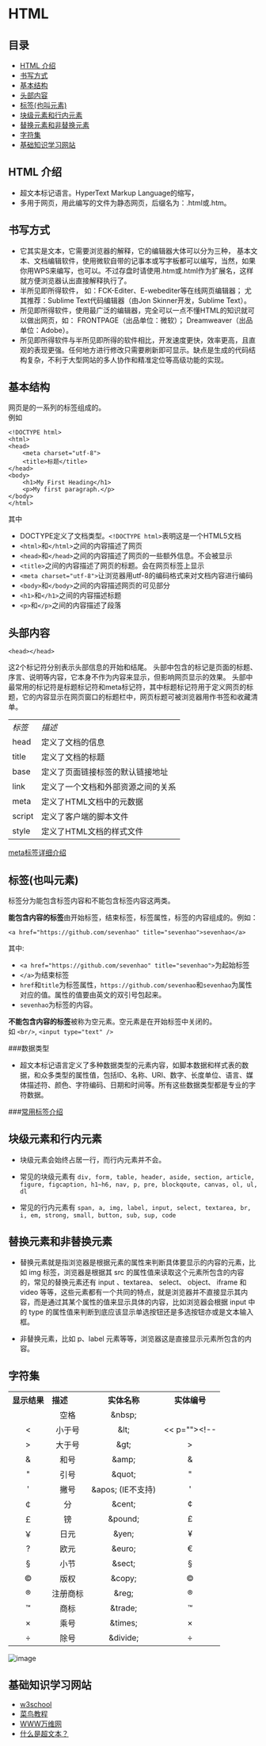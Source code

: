 # HTML

## 目录
* [HTML 介绍](#what)
* [书写方式](#write)
* [基本结构](#struct)
* [头部内容](#head)
* [标签(也叫元素)](#tag)
* [块级元素和行内元素](#block-and-inline)
* [替换元素和非替换元素](#replaced-elements-and-not)
* [字符集](#word)
* [基础知识学习网站](#reading)

## <a name="what">HTML 介绍</a>
* 超文本标记语言。HyperText Markup Language的缩写，
* 多用于网页，用此编写的文件为静态网页，后缀名为：.html或.htm。

## <a name="write">书写方式</a>
* 它其实是文本，它需要浏览器的解释，它的编辑器大体可以分为三种，
  基本文本、文档编辑软件，使用微软自带的记事本或写字板都可以编写，当然，如果你用WPS来编写，也可以。不过存盘时请使用.htm或.html作为扩展名，这样就方便浏览器认出直接解释执行了。
* 半所见即所得软件，
  如：FCK-Editer、E-webediter等在线网页编辑器；
  尤其推荐：Sublime Text代码编辑器（由Jon Skinner开发，Sublime Text）。
* 所见即所得软件，使用最广泛的编辑器，完全可以一点不懂HTML的知识就可以做出网页，如：
  FRONTPAGE（出品单位：微软）；
  Dreamweaver（出品单位：Adobe）。
* 所见即所得软件与半所见即所得的软件相比，开发速度更快，效率更高，且直观的表现更强。任何地方进行修改只需要刷新即可显示。缺点是生成的代码结构复杂，不利于大型网站的多人协作和精准定位等高级功能的实现。


## <a name="struct">基本结构</a>
网页是的一系列的标签组成的。    
例如
```
<!DOCTYPE html>
<html>
<head>
    <meta charset="utf-8">
    <title>标题</title>
</head>
<body>
	<h1>My First Heading</h1>
	<p>My first paragraph.</p>
</body>
</html>
```
其中
* DOCTYPE定义了文档类型。`<!DOCTYPE html>`表明这是一个HTML5文档
* `<html>`和`</html>`之间的内容描述了网页
* `<head>`和`</head>`之间的内容描述了网页的一些额外信息。不会被显示
* `<title>`之间的内容描述了网页的标题。会在网页标签上显示
* `<meta charset="utf-8">`让浏览器用utf-8的编码格式来对文档内容进行编码
* `<body>`和`</body>`之间的内容描述网页的可见部分
* `<h1>`和`</h1>`之间的内容描述标题
* `<p>`和`</p>`之间的内容描述了段落

## <a name="head">头部内容</a> 
```
<head></head>
```
这2个标记符分别表示头部信息的开始和结尾。
头部中包含的标记是页面的标题、序言、说明等内容，它本身不作为内容来显示，但影响网页显示的效果。
头部中最常用的标记符是标题标记符和meta标记符，其中标题标记符用于定义网页的标题，它的内容显示在网页窗口的标题栏中，网页标题可被浏览器用作书签和收藏清单。

<table>
<tbody>
<tr><td><em>标签</em></td><td><em>描述</em></td></tr>
<tr><td>head</td><td>定义了文档的信息</td></tr>
<tr><td>title</td><td>定义了文档的标题</td></tr>
<tr><td>base</td><td>定义了页面链接标签的默认链接地址</td></tr>
<tr><td>link</td><td>定义了一个文档和外部资源之间的关系</td></tr>
<tr><td>meta</td><td>定义了HTML文档中的元数据</td></tr>
<tr><td>script</td><td>定义了客户端的脚本文件</td></tr>
<tr><td>style</td><td>定义了HTML文档的样式文件</td></tr>
</tbody>
</table>

[meta标签详细介绍](https://github.com/sevenhao/front-end-note/blob/master/base/HTML/meta..md)

## <a name="tag">标签(也叫元素)</a>
标签分为能包含标签内容和不能包含标签内容这两类。    

**能包含内容的标签**由开始标签，结束标签，标签属性，标签的内容组成的。例如：
```
<a href="https://github.com/sevenhao" title="sevenhao">sevenhao</a>
```
其中:    
* `<a href="https://github.com/sevenhao" title="sevenhao">`为起始标签
* `</a>`为结束标签
* `href`和`title`为标签属性，`https://github.com/sevenhao`和`sevenhao`为属性对应的值。属性的值要由英文的双引号包起来。
* `sevenhao`为标签的内容。

**不能包含内容的标签**被称为空元素。空元素是在开始标签中关闭的。    
如 `<br/>`, `<input type="text" />`

###数据类型
* 超文本标记语言定义了多种数据类型的元素内容，如脚本数据和样式表的数据，和众多类型的属性值，包括ID、名称、URI、数字、长度单位、语言、媒体描述符、颜色、字符编码、日期和时间等。所有这些数据类型都是专业的字符数据。

###[常用标签介绍](https://github.com/sevenhao/front-end-note/blob/master/base/HTML/tags.md)


## <a name="block-and-inline">块级元素和行内元素</a>
* 块级元素会始终占居一行，而行内元素并不会。  

* 常见的块级元素有 `div, form, table, header, aside, section, article, figure, figcaption, h1~h6, nav, p, pre, blockqoute, canvas, ol, ul, dl`    

* 常见的行内元素有 `span, a, img, label, input, select, textarea, br, i, em, strong, small, button, sub, sup, code`


## <a name="replaced-elements-and-not">替换元素和非替换元素</a>
* 替换元素就是指浏览器是根据元素的属性来判断具体要显示的内容的元素，比如 img 标签，浏览器是根据其 src 的属性值来读取这个元素所包含的内容的，常见的替换元素还有 input 、textarea、 select、 object、 iframe 和 video 等等，这些元素都有一个共同的特点，就是浏览器并不直接显示其内容，而是通过其某个属性的值来显示具体的内容，比如浏览器会根据 input 中的 type 的属性值来判断到底应该显示单选按钮还是多选按钮亦或是文本输入框。

* 非替换元素，比如 p、label 元素等等，浏览器这是直接显示元素所包含的内容。

## <a name="word">字符集</a>
<table log-set-param="table_view" width="99%" class="table-view log-set-param"><tbody><tr><th height="0" align="left"><div class="para">显示结果</div>
</th><th height="0" align="left" valign="top"><div class="para">描述</div>
</th><th><div class="para">实体名称</div>
</th><th><div class="para">实体编号</div>
</th></tr><tr><td align="center" valign="center">　</td><td align="center" valign="center"><div class="para">空格</div>
</td><td align="center" valign="center"><div class="para">&amp;nbsp;</div>
</td><td align="center" valign="center">　</td></tr><tr><td align="center" valign="center"><div class="para">&lt;</div>
</td><td align="center" valign="center"><div class="para">小于号</div>
</td><td align="center" valign="center"><div class="para">&amp;lt;</div>
</td><td align="center" valign="center"><div class="para">&lt;&lt; p=""&gt;&lt;!--</div>
</td></tr><tr><td align="center" valign="center"><div class="para">&gt;</div>
</td><td align="center" valign="center"><div class="para">大于号</div>
</td><td align="center" valign="center"><div class="para">&amp;gt;</div>
</td><td align="center" valign="center"><div class="para">&gt;</div>
</td></tr><tr><td align="center" valign="center"><div class="para">&amp;</div>
</td><td align="center" valign="center"><div class="para">和号</div>
</td><td align="center" valign="center"><div class="para">&amp;amp;</div>
</td><td align="center" valign="center"><div class="para">&amp;</div>
</td></tr><tr><td align="center" valign="center"><div class="para">"</div>
</td><td align="center" valign="center"><div class="para">引号</div>
</td><td align="center" valign="center"><div class="para">&amp;quot;</div>
</td><td align="center" valign="center"><div class="para">"</div>
</td></tr><tr><td align="center" valign="center"><div class="para">'</div>
</td><td align="center" valign="center"><div class="para">撇号</div>
</td><td align="center" valign="center"><div class="para">&amp;apos; (IE不支持)</div>
</td><td align="center" valign="center"><div class="para">'</div>
</td></tr><tr><td align="center" valign="center"><div class="para">￠</div>
</td><td align="center" valign="center"><div class="para">分</div>
</td><td align="center" valign="center"><div class="para">&amp;cent;</div>
</td><td align="center" valign="center"><div class="para">¢</div>
</td></tr><tr><td align="center" valign="center"><div class="para">￡</div>
</td><td align="center" valign="center"><div class="para">镑</div>
</td><td align="center" valign="center"><div class="para">&amp;pound;</div>
</td><td align="center" valign="center"><div class="para">£</div>
</td></tr><tr><td align="center" valign="center"><div class="para">￥</div>
</td><td align="center" valign="center"><div class="para">日元</div>
</td><td align="center" valign="center"><div class="para">&amp;yen;</div>
</td><td align="center" valign="center"><div class="para">¥</div>
</td></tr><tr><td align="center" valign="center"><div class="para">?</div>
</td><td align="center" valign="center"><div class="para">欧元</div>
</td><td align="center" valign="center"><div class="para">&amp;euro;</div>
</td><td align="center" valign="center"><div class="para">€</div>
</td></tr><tr><td align="center" valign="center"><div class="para">§</div>
</td><td align="center" valign="center"><div class="para">小节</div>
</td><td align="center" valign="center"><div class="para">&amp;sect;</div>
</td><td align="center" valign="center"><div class="para">§</div>
</td></tr><tr><td align="center" valign="center"><div class="para">©</div>
</td><td align="center" valign="center"><div class="para">版权</div>
</td><td align="center" valign="center">&amp;copy;</td><td align="center" valign="center"><div class="para">©</div>
</td></tr><tr><td align="center" valign="center"><div class="para">®</div>
</td><td align="center" valign="center"><div class="para">注册商标</div>
</td><td align="center" valign="center"><div class="para">&amp;reg;</div>
</td><td align="center" valign="center"><div class="para">®</div>
</td></tr><tr><td align="center" valign="center">™</td><td align="center" valign="center"><div class="para">商标</div>
</td><td align="center" valign="center"><div class="para">&amp;trade;</div>
</td><td align="center" valign="center"><div class="para">™</div>
</td></tr><tr><td align="center" valign="center"><div class="para">×</div>
</td><td align="center" valign="center"><div class="para">乘号</div>
</td><td align="center" valign="center"><div class="para">&amp;times;</div>
</td><td align="center" valign="center"><div class="para">×</div>
</td></tr><tr><td align="center" valign="center"><div class="para">÷</div>
</td><td align="center" valign="center"><div class="para">除号</div>
</td><td align="center" valign="center"><div class="para">&amp;divide;</div>
</td><td align="center" valign="center"><div class="para">÷</div>
</td></tr></tbody></table>

![image](https://github.com/sevenhao/front-end-note/blob/master/base/HTML/word.jpg)


## <a name="reading">基础知识学习网站</a>
* [w3school](http://www.w3school.com.cn/h.asp)
* [菜鸟教程](http://www.runoob.com/html/html-tutorial.html)
* [WWW万维网](http://baike.baidu.com/subview/1453/11336725.htm?fromtitle=%E7%8E%AF%E7%90%83%E4%BF%A1%E6%81%AF%E7%BD%91&fromid=9377238&type=syn)
* [什么是超文本？](http://www.w3school.com.cn/tags/tag_term_hypertext.asp)
